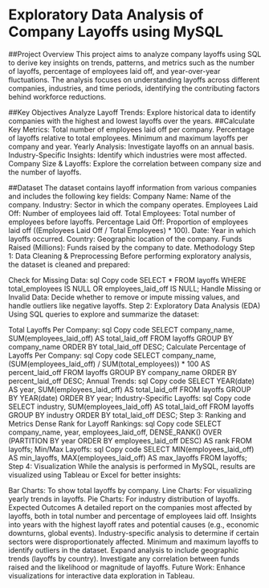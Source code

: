 # Exploratory Data Analysis of Company Layoffs using MySQL 
##Project Overview
This project aims to analyze company layoffs using SQL to derive key insights on trends, patterns, and metrics such as the number of layoffs, percentage of employees laid off, and year-over-year fluctuations. The analysis focuses on understanding layoffs across different companies, industries, and time periods, identifying the contributing factors behind workforce reductions.

##Key Objectives
Analyze Layoff Trends: Explore historical data to identify companies with the highest and lowest layoffs over the years.
##Calculate Key Metrics:
Total number of employees laid off per company.
Percentage of layoffs relative to total employees.
Minimum and maximum layoffs per company and year.
Yearly Analysis: Investigate layoffs on an annual basis.
Industry-Specific Insights: Identify which industries were most affected.
Company Size & Layoffs: Explore the correlation between company size and the number of layoffs.

##Dataset
The dataset contains layoff information from various companies and includes the following key fields:
Company Name: Name of the company.
Industry: Sector in which the company operates.
Employees Laid Off: Number of employees laid off.
Total Employees: Total number of employees before layoffs.
Percentage Laid Off: Proportion of employees laid off ((Employees Laid Off / Total Employees) * 100).
Date: Year in which layoffs occurred.
Country: Geographic location of the company.
Funds Raised (Millions): Funds raised by the company to date.
Methodology
Step 1: Data Cleaning & Preprocessing
Before performing exploratory analysis, the dataset is cleaned and prepared:

Check for Missing Data:
sql
Copy code
SELECT * 
FROM layoffs
WHERE total_employees IS NULL OR employees_laid_off IS NULL;
Handle Missing or Invalid Data: Decide whether to remove or impute missing values, and handle outliers like negative layoffs.
Step 2: Exploratory Data Analysis (EDA)
Using SQL queries to explore and summarize the dataset:

Total Layoffs Per Company:
sql
Copy code
SELECT company_name, SUM(employees_laid_off) AS total_laid_off
FROM layoffs
GROUP BY company_name
ORDER BY total_laid_off DESC;
Calculate Percentage of Layoffs Per Company:
sql
Copy code
SELECT company_name, (SUM(employees_laid_off) / SUM(total_employees)) * 100 AS percent_laid_off
FROM layoffs
GROUP BY company_name
ORDER BY percent_laid_off DESC;
Annual Trends:
sql
Copy code
SELECT YEAR(date) AS year, SUM(employees_laid_off) AS total_laid_off
FROM layoffs
GROUP BY YEAR(date)
ORDER BY year;
Industry-Specific Layoffs:
sql
Copy code
SELECT industry, SUM(employees_laid_off) AS total_laid_off
FROM layoffs
GROUP BY industry
ORDER BY total_laid_off DESC;
Step 3: Ranking and Metrics
Dense Rank for Layoff Rankings:
sql
Copy code
SELECT company_name, year, employees_laid_off, 
       DENSE_RANK() OVER (PARTITION BY year ORDER BY employees_laid_off DESC) AS rank
FROM layoffs;
Min/Max Layoffs:
sql
Copy code
SELECT MIN(employees_laid_off) AS min_layoffs, MAX(employees_laid_off) AS max_layoffs
FROM layoffs;
Step 4: Visualization
While the analysis is performed in MySQL, results are visualized using Tableau or Excel for better insights:

Bar Charts: To show total layoffs by company.
Line Charts: For visualizing yearly trends in layoffs.
Pie Charts: For industry distribution of layoffs.
Expected Outcomes
A detailed report on the companies most affected by layoffs, both in total number and percentage of employees laid off.
Insights into years with the highest layoff rates and potential causes (e.g., economic downturns, global events).
Industry-specific analysis to determine if certain sectors were disproportionately affected.
Minimum and maximum layoffs to identify outliers in the dataset.
Expand analysis to include geographic trends (layoffs by country).
Investigate any correlation between funds raised and the likelihood or magnitude of layoffs.
Future Work:
Enhance visualizations for interactive data exploration in Tableau.

